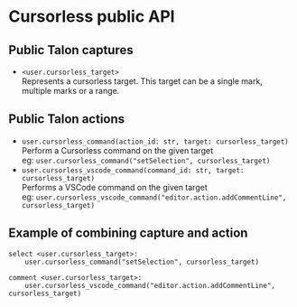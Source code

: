 # Cursorless public API

## Public Talon captures
* `<user.cursorless_target>`    
    Represents a cursorless target. This target can be a single mark, multiple marks or a range.

## Public Talon actions
* `user.cursorless_command(action_id: str, target: cursorless_target)`    
    Perform a Cursorless command on the given target    
    eg: `user.cursorless_command("setSelection", cursorless_target)`
* `user.cursorless_vscode_command(command_id: str, target: cursorless_target)`    
    Performs a VSCode command on the given target    
    eg: `user.cursorless_vscode_command("editor.action.addCommentLine", cursorless_target)`

## Example of combining capture and action
```talon
select <user.cursorless_target>:
    user.cursorless_command("setSelection", cursorless_target)

comment <user.cursorless_target>:
    user.cursorless_vscode_command("editor.action.addCommentLine", cursorless_target)
```